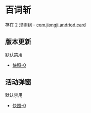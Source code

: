 # 百词斩

存在 2 规则组 - [com.jiongji.andriod.card](/src/apps/com.jiongji.andriod.card.ts)

## 版本更新

默认禁用

- [快照-0](https://i.gkd.li/import/13488652)

## 活动弹窗

默认禁用

- [快照-0](https://i.gkd.li/import/13415075)
